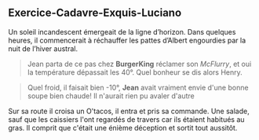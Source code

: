 ## Exercice-Cadavre-Exquis-Luciano
Un soleil incandescent émergeait de la ligne d’horizon. Dans quelques heures, il commencerait à réchauffer les pattes d’Albert engourdies par la nuit de l’hiver austral. 

>Jean parta de ce pas chez **BurgerKing** réclamer son *McFlurry*, et oui la température dépassait les 40°.
Quel bonheur se dis alors Henry.

>Quel froid, il faisait bien -10°, **Jean** avait vraiment envie d'une bonne soupe bien chaude!
Il n'aurait rien pu avaler d'autre

Sur sa route il croisa un O'tacos, il entra et pris sa commande. Une salade, sauf que les caissiers l'ont regardés de travers car ils étaient habitués au gras. Il comprit que c'était une énième déception et sortit tout aussitôt.